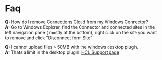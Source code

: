 # Faq

**Q:** How do I remove Connections Cloud from my Windows Connector?  
**A:** Go to Windows Explorer, find the Connector and connected sites in the left navigation pane ( mostly at the bottom), right click on the site you want to remove and click "Disconnect form Site"  

**Q:** I cannot upload files > 50MB with the windows desktop plugin.  
**A:** Thats a limit in the desktop plugin: [HCL Support page](<https://support.hcltechsw.com/csm?id=kb_article&sysparm_article=KB0021371&sys_kb_id=475262431b4f7784c1f9759d1e4bcbb7>)
